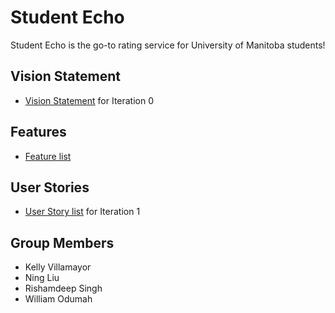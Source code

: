 # Student Echo 
Student Echo is the go-to rating service for University of Manitoba students!


## Vision Statement

- [Vision Statement](https://code.cs.umanitoba.ca/comp3350-winter2024/KeyValuePairs-a02-8/-/blob/main/Doc/Vision_Statement.md?ref_type=heads) for Iteration 0

## Features
- [Feature list](https://code.cs.umanitoba.ca/comp3350-winter2024/KeyValuePairs-a02-8/-/blob/main/Doc/Features.md)

## User Stories
- [User Story list](link) for Iteration 1


## Group Members
- Kelly Villamayor
- Ning Liu
- Rishamdeep Singh
- William Odumah




